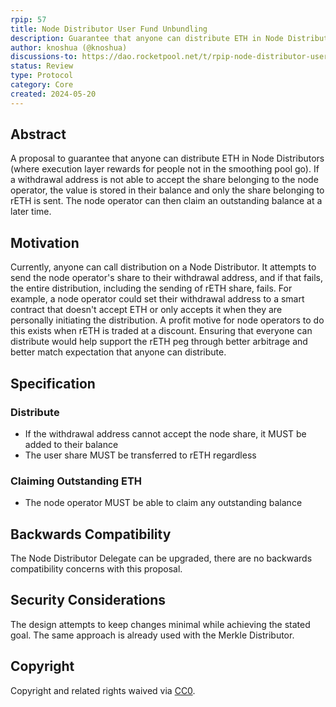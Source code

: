 ```yaml
---
rpip: 57
title: Node Distributor User Fund Unbundling
description: Guarantee that anyone can distribute ETH in Node Distributors.
author: knoshua (@knoshua)
discussions-to: https://dao.rocketpool.net/t/rpip-node-distributor-user-fund-unbundling/3008
status: Review
type: Protocol
category: Core
created: 2024-05-20
---
```



## Abstract
A proposal to guarantee that anyone can distribute ETH in Node Distributors (where execution layer rewards for people not in the smoothing pool go). If a withdrawal address is not able to accept the share belonging to the node operator, the value is stored in their balance and only the share belonging to rETH is sent. The node operator can then claim an outstanding balance at a later time.

## Motivation
Currently, anyone can call distribution on a Node Distributor. It attempts to send the node operator's share to their withdrawal address, and if that fails, the entire distribution, including the sending of rETH share, fails. For example, a node operator could set their withdrawal address to a smart contract that doesn't accept ETH or only accepts it when they are personally initiating the distribution. A profit motive for node operators to do this exists when rETH is traded at a discount. Ensuring that everyone can distribute would help support the rETH peg through better arbitrage and better match expectation that anyone can distribute. 


## Specification
### Distribute
- If the withdrawal address cannot accept the node share, it MUST be added to their balance 
- The user share MUST be transferred to rETH regardless

### Claiming Outstanding ETH
- The node operator MUST be able to claim any outstanding balance


## Backwards Compatibility
The Node Distributor Delegate can be upgraded, there are no backwards compatibility concerns with this proposal.


## Security Considerations
The design attempts to keep changes minimal while achieving the stated goal. The same approach is already used with the Merkle Distributor.

## Copyright
Copyright and related rights waived via [CC0](https://creativecommons.org/publicdomain/zero/1.0/).
